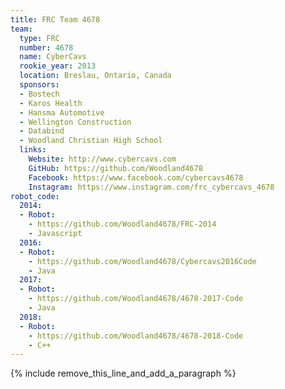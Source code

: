 ```yaml
---
title: FRC Team 4678
team:
  type: FRC
  number: 4678
  name: CyberCavs
  rookie_year: 2013
  location: Breslau, Ontario, Canada
  sponsors:
  - Bostech
  - Karos Health
  - Hansma Automotive
  - Wellington Construction
  - Databind
  - Woodland Christian High School
  links:
    Website: http://www.cybercavs.com
    GitHub: https://github.com/Woodland4678
    Facebook: https://www.facebook.com/cybercavs4678
    Instagram: https://www.instagram.com/frc_cybercavs_4678
robot_code:
  2014:
  - Robot:
    - https://github.com/Woodland4678/FRC-2014
    - Javascript
  2016:
  - Robot:
    - https://github.com/Woodland4678/Cybercavs2016Code
    - Java
  2017:
  - Robot:
    - https://github.com/Woodland4678/4678-2017-Code
    - Java
  2018:
  - Robot:
    - https://github.com/Woodland4678/4678-2018-Code
    - C++
---
```


{% include remove_this_line_and_add_a_paragraph %}